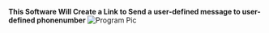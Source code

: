 <b>This Software Will Create a Link to Send a user-defined message to user-defined phonenumber</b>
![Program Pic](https://pichost.net/i/2021/06/09/AppShotee17f59bf981123a.png)
